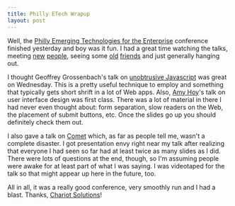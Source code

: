 ```yaml
--- 
title: Philly ETech Wrapup
layout: post
---
```

Well, the [Philly Emerging Technologies for the Enterprise](http://www.phillyemergingtech.com/) conference finished yesterday and boy was it fun. I had a great time watching the talks, meeting [new](http://geoffreygrosenbach.com/) [people](http://www.slash7.com/), seeing some [old](http://whatcomesnext.brussin.com/) [friends](http://www.rubypal.com/) and just generally hanging out.

I thought Geoffrey Grossenbach's talk on [unobtrusive Javascript](http://www.ujs4rails.com/) was great on Wednesday. This is a pretty useful technique to employ and something that typically gets short shrift in a lot of Web apps. Also, [Amy Hoy](http://www.slash7.com/)'s talk on user interface design was first class. There was a lot of material in there I had never even thought about: form separation, slow readers on the Web, the placement of submit buttons, etc. Once the slides go up you should definitely check them out.

I also gave a talk on [Comet](http://cbcg.net/talks/comet/) which, as far as people tell me, wasn't a complete disaster. I got presentation envy right near my talk after realizing that everyone I had seen so far had at least twice as many slides as I did. There were lots of questions at the end, though, so I'm assuming people were awake for at least part of what I was saying. I was videotaped for the talk so that might appear up here in the future, too.

All in all, it was a really good conference, very smoothly run and I had a blast. Thanks, [Chariot Solutions](http://www.chariotsolutions.com/)!
